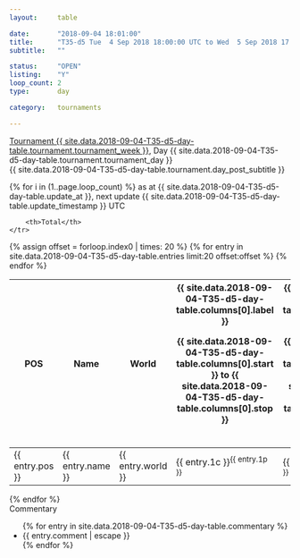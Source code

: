 ```yaml
---
layout: 	table

date: 		"2018-09-04 18:01:00"
title: 		"T35-d5 Tue  4 Sep 2018 18:00:00 UTC to Wed  5 Sep 2018 17:59:59 UTC"
subtitle: 	""

status:     "OPEN"
listing:    "Y"
loop_count: 2
type:       day

category: 	tournaments

---
```

<div class="table_header">
    <span class="table_title">
        <a href="{{ site.data.2018-09-04-T35-d5-day-table.tournament.week_results_table_url }}">
        Tournament {{ site.data.2018-09-04-T35-d5-day-table.tournament.tournament_week }}</a>, Day {{ site.data.2018-09-04-T35-d5-day-table.tournament.tournament_day }}
    </span><br>
    <span class="table_subtitle">
        {{ site.data.2018-09-04-T35-d5-day-table.tournament.day_post_subtitle }}
    </span>  
</div>

{% for i in (1..page.loop_count) %}
<span class="table_nextupdate">as at {{ site.data.2018-09-04-T35-d5-day-table.update_at }}, next update {{ site.data.2018-09-04-T35-d5-day-table.update_timestamp }} UTC</span> 
<table class="day_table">
  <colgroup>
    <col style="width:18px">
    <col style="width:55px">
    <col style="width:55px">
    <col style="width:12px">
    <col style="width:12px">
    <col style="width:12px">
    <col style="width:12px">
    <col style="width:12px">
    <col style="width:12px">
    <col style="width:12px">
    <col style="width:12px">
    <col style="width:12px">
    <col style="width:12px">
    <col style="width:12px">
    <col style="width:12px">
    <col style="width:12px">
    <col style="width:12px">
    <col style="width:12px">
    <col style="width:12px">
    <col style="width:12px">
    <col style="width:12px">
    <col style="width:12px">
    <col style="width:12px">
    <col style="width:12px">
    <col style="width:12px">
    <col style="width:12px">
    <col style="width:12px">
    <col style="width:18px">
  </colgroup>  
  <thead>
    <tr>
        <th>POS</th>
        <th class="AlignLeft">Name</th>
        <th class="AlignLeft">World</th>

<th><div class="label">{{ site.data.2018-09-04-T35-d5-day-table.columns[0].label }}<p class="onhover">{{ site.data.2018-09-04-T35-d5-day-table.columns[0].start }} to {{ site.data.2018-09-04-T35-d5-day-table.columns[0].stop }}</p></div>​</th>
<th><div class="label">{{ site.data.2018-09-04-T35-d5-day-table.columns[1].label }}<p class="onhover">{{ site.data.2018-09-04-T35-d5-day-table.columns[1].start }} to {{ site.data.2018-09-04-T35-d5-day-table.columns[1].stop }}</p></div>​</th>
<th><div class="label">{{ site.data.2018-09-04-T35-d5-day-table.columns[2].label }}<p class="onhover">{{ site.data.2018-09-04-T35-d5-day-table.columns[2].start }} to {{ site.data.2018-09-04-T35-d5-day-table.columns[2].stop }}</p></div>​</th>
<th><div class="label">{{ site.data.2018-09-04-T35-d5-day-table.columns[3].label }}<p class="onhover">{{ site.data.2018-09-04-T35-d5-day-table.columns[3].start }} to {{ site.data.2018-09-04-T35-d5-day-table.columns[3].stop }}</p></div>​</th>
<th><div class="label">{{ site.data.2018-09-04-T35-d5-day-table.columns[4].label }}<p class="onhover">{{ site.data.2018-09-04-T35-d5-day-table.columns[4].start }} to {{ site.data.2018-09-04-T35-d5-day-table.columns[4].stop }}</p></div>​</th>
<th><div class="label">{{ site.data.2018-09-04-T35-d5-day-table.columns[5].label }}<p class="onhover">{{ site.data.2018-09-04-T35-d5-day-table.columns[5].start }} to {{ site.data.2018-09-04-T35-d5-day-table.columns[5].stop }}</p></div>​</th>
<th><div class="label">{{ site.data.2018-09-04-T35-d5-day-table.columns[6].label }}<p class="onhover">{{ site.data.2018-09-04-T35-d5-day-table.columns[6].start }} to {{ site.data.2018-09-04-T35-d5-day-table.columns[6].stop }}</p></div>​</th>
<th><div class="label">{{ site.data.2018-09-04-T35-d5-day-table.columns[7].label }}<p class="onhover">{{ site.data.2018-09-04-T35-d5-day-table.columns[7].start }} to {{ site.data.2018-09-04-T35-d5-day-table.columns[7].stop }}</p></div>​</th>
<th><div class="label">{{ site.data.2018-09-04-T35-d5-day-table.columns[8].label }}<p class="onhover">{{ site.data.2018-09-04-T35-d5-day-table.columns[8].start }} to {{ site.data.2018-09-04-T35-d5-day-table.columns[8].stop }}</p></div>​</th>
<th><div class="label">{{ site.data.2018-09-04-T35-d5-day-table.columns[9].label }}<p class="onhover">{{ site.data.2018-09-04-T35-d5-day-table.columns[9].start }} to {{ site.data.2018-09-04-T35-d5-day-table.columns[9].stop }}</p></div>​</th>
<th><div class="label">{{ site.data.2018-09-04-T35-d5-day-table.columns[10].label }}<p class="onhover">{{ site.data.2018-09-04-T35-d5-day-table.columns[10].start }} to {{ site.data.2018-09-04-T35-d5-day-table.columns[10].stop }}</p></div>​</th>

<th><div class="label">{{ site.data.2018-09-04-T35-d5-day-table.columns[11].label }}<p class="onhover">{{ site.data.2018-09-04-T35-d5-day-table.columns[11].start }} to {{ site.data.2018-09-04-T35-d5-day-table.columns[11].stop }}</p></div>​</th>
<th><div class="label">{{ site.data.2018-09-04-T35-d5-day-table.columns[12].label }}<p class="onhover">{{ site.data.2018-09-04-T35-d5-day-table.columns[12].start }} to {{ site.data.2018-09-04-T35-d5-day-table.columns[12].stop }}</p></div>​</th>
<th><div class="label">{{ site.data.2018-09-04-T35-d5-day-table.columns[13].label }}<p class="onhover">{{ site.data.2018-09-04-T35-d5-day-table.columns[13].start }} to {{ site.data.2018-09-04-T35-d5-day-table.columns[13].stop }}</p></div>​</th>
<th><div class="label">{{ site.data.2018-09-04-T35-d5-day-table.columns[14].label }}<p class="onhover">{{ site.data.2018-09-04-T35-d5-day-table.columns[14].start }} to {{ site.data.2018-09-04-T35-d5-day-table.columns[14].stop }}</p></div>​</th>
<th><div class="label">{{ site.data.2018-09-04-T35-d5-day-table.columns[15].label }}<p class="onhover">{{ site.data.2018-09-04-T35-d5-day-table.columns[15].start }} to {{ site.data.2018-09-04-T35-d5-day-table.columns[15].stop }}</p></div>​</th>
<th><div class="label">{{ site.data.2018-09-04-T35-d5-day-table.columns[16].label }}<p class="onhover">{{ site.data.2018-09-04-T35-d5-day-table.columns[16].start }} to {{ site.data.2018-09-04-T35-d5-day-table.columns[16].stop }}</p></div>​</th>
<th><div class="label">{{ site.data.2018-09-04-T35-d5-day-table.columns[17].label }}<p class="onhover">{{ site.data.2018-09-04-T35-d5-day-table.columns[17].start }} to {{ site.data.2018-09-04-T35-d5-day-table.columns[17].stop }}</p></div>​</th>
<th><div class="label">{{ site.data.2018-09-04-T35-d5-day-table.columns[18].label }}<p class="onhover">{{ site.data.2018-09-04-T35-d5-day-table.columns[18].start }} to {{ site.data.2018-09-04-T35-d5-day-table.columns[18].stop }}</p></div>​</th>
<th><div class="label">{{ site.data.2018-09-04-T35-d5-day-table.columns[19].label }}<p class="onhover">{{ site.data.2018-09-04-T35-d5-day-table.columns[19].start }} to {{ site.data.2018-09-04-T35-d5-day-table.columns[19].stop }}</p></div>​</th>
<th><div class="label">{{ site.data.2018-09-04-T35-d5-day-table.columns[20].label }}<p class="onhover">{{ site.data.2018-09-04-T35-d5-day-table.columns[20].start }} to {{ site.data.2018-09-04-T35-d5-day-table.columns[20].stop }}</p></div>​</th>

<th><div class="label">{{ site.data.2018-09-04-T35-d5-day-table.columns[21].label }}<p class="onhover">{{ site.data.2018-09-04-T35-d5-day-table.columns[21].start }} to {{ site.data.2018-09-04-T35-d5-day-table.columns[21].stop }}</p></div>​</th>
<th><div class="label">{{ site.data.2018-09-04-T35-d5-day-table.columns[22].label }}<p class="onhover">{{ site.data.2018-09-04-T35-d5-day-table.columns[22].start }} to {{ site.data.2018-09-04-T35-d5-day-table.columns[22].stop }}</p></div>​</th>
<th><div class="label">{{ site.data.2018-09-04-T35-d5-day-table.columns[23].label }}<p class="onhover">{{ site.data.2018-09-04-T35-d5-day-table.columns[23].start }} to {{ site.data.2018-09-04-T35-d5-day-table.columns[23].stop }}</p></div>​</th>

        <th>Total</th>
    </tr>
  </thead>
  {% assign offset = forloop.index0 | times: 20 %}
<tbody>
{% for entry in site.data.2018-09-04-T35-d5-day-table.entries limit:20 offset:offset %}
  <tr>
    <td class="pl{{ entry.pos }}">{{ entry.pos }}</td>
    <td class="AlignLeft">{{ entry.name }}</td>
    <td class="AlignLeft">{{ entry.world }}</td>
    <td class="pl{{ entry.1p }}">{{ entry.1c }}<sup>{{ entry.1p }}</sup></td>
    <td class="pl{{ entry.2p }}">{{ entry.2c }}<sup>{{ entry.2p }}</sup></td>
    <td class="pl{{ entry.3p }}">{{ entry.3c }}<sup>{{ entry.3p }}</sup></td>
    <td class="pl{{ entry.4p }}">{{ entry.4c }}<sup>{{ entry.4p }}</sup></td>
    <td class="pl{{ entry.5p }}">{{ entry.5c }}<sup>{{ entry.5p }}</sup></td>
    <td class="pl{{ entry.6p }}">{{ entry.6c }}<sup>{{ entry.6p }}</sup></td>
    <td class="pl{{ entry.7p }}">{{ entry.7c }}<sup>{{ entry.7p }}</sup></td>
    <td class="pl{{ entry.8p }}">{{ entry.8c }}<sup>{{ entry.8p }}</sup></td>
    <td class="pl{{ entry.9p }}">{{ entry.9c }}<sup>{{ entry.9p }}</sup></td>
    <td class="pl{{ entry.10p }}">{{ entry.10c }}<sup>{{ entry.10p }}</sup></td>
    <td class="pl{{ entry.11p }}">{{ entry.11c }}<sup>{{ entry.11p }}</sup></td>
    <td class="pl{{ entry.12p }}">{{ entry.12c }}<sup>{{ entry.12p }}</sup></td>
    <td class="pl{{ entry.13p }}">{{ entry.13c }}<sup>{{ entry.13p }}</sup></td>
    <td class="pl{{ entry.14p }}">{{ entry.14c }}<sup>{{ entry.14p }}</sup></td>
    <td class="pl{{ entry.15p }}">{{ entry.15c }}<sup>{{ entry.15p }}</sup></td>
    <td class="pl{{ entry.16p }}">{{ entry.16c }}<sup>{{ entry.16p }}</sup></td>
    <td class="pl{{ entry.17p }}">{{ entry.17c }}<sup>{{ entry.17p }}</sup></td>
    <td class="pl{{ entry.18p }}">{{ entry.18c }}<sup>{{ entry.18p }}</sup></td>
    <td class="pl{{ entry.19p }}">{{ entry.19c }}<sup>{{ entry.19p }}</sup></td>
    <td class="pl{{ entry.20p }}">{{ entry.20c }}<sup>{{ entry.20p }}</sup></td>
    <td class="pl{{ entry.21p }}">{{ entry.21c }}<sup>{{ entry.21p }}</sup></td>
    <td class="pl{{ entry.22p }}">{{ entry.22c }}<sup>{{ entry.22p }}</sup></td>
    <td class="pl{{ entry.23p }}">{{ entry.23c }}<sup>{{ entry.23p }}</sup></td>
    <td class="pl{{ entry.24p }}">{{ entry.24c }}<sup>{{ entry.24p }}</sup></td>
    <td>{{ entry.total }}</td>
  </tr>
{% endfor %}  
</tbody>
</table>
<div class="leaderboard"></div>
{% endfor %}

<div class="commentary">
  <span class="commentary_title">Commentary</span>
  <ul>
    {% for entry in site.data.2018-09-04-T35-d5-day-table.commentary %}
    <li class="commentary_list">{{ entry.comment | escape }}</li>
    {% endfor %}
  </ul>
</div>



